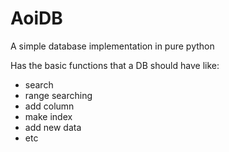 # AoiDB
A simple database implementation in pure python

Has the basic functions that a DB should have like:
  * search
  * range searching
  * add column
  * make index
  * add new data
  * etc
